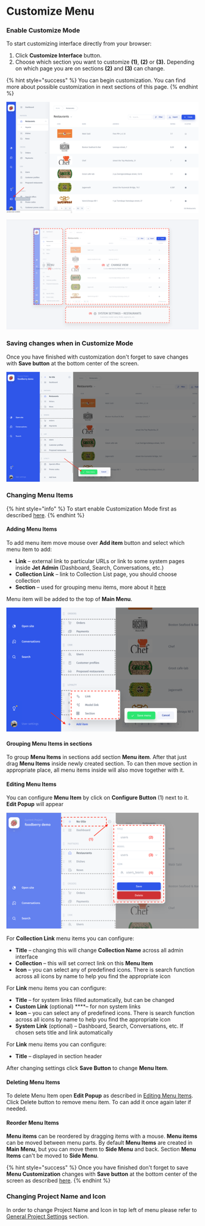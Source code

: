 # Customize Menu

### Enable Customize Mode

To start customizing interface directly from your browser:

1. Click **Customize Interface** button.
2. Choose which section you want to customize **\(1\)**, **\(2\)** or **\(3\).** Depending on which page you are on sections **\(2\)** and **\(3\)** can change.

{% hint style="success" %}
You can begin customization. You can find more about possible customization in next sections of this page.
{% endhint %}

![](../.gitbook/assets/image%20%2817%29.png)

![](../.gitbook/assets/image%20%2844%29.png)

### Saving changes when in Customize Mode <a id="saving-changes-when-in-customize-mode-test"></a>

Once you have finished with customization don't forget to save changes with **Save button** at the bottom center of the screen.

![](../.gitbook/assets/image%20%285%29.png)

### **Changing Menu Items**

{% hint style="info" %}
To start enable Customization Mode first as described [here](../browse/layout-editor.md#enable-customize-mode).
{% endhint %}

#### Adding Menu Items

To add menu item move mouse over **Add item** button and select which menu item to add:

* **Link** – external link to particular URLs or link to some system pages inside **Jet Admin** \(Dashboard, Search, Conversations, etc.\)
* **Collection Link** – link to Collection List page, you should choose collection
* **Section** – used for grouping menu items, more about it [here](../browse/layout-editor.md#grouping-menu-items-in-sections)

Menu item will be added to the top of **Main Menu**.

![](../.gitbook/assets/image%20%2831%29.png)

#### **Grouping Menu Items in sections**

To group **Menu Items** in sections add section **Menu item**. After that just drag **Menu Items** inside newly created section. To can then move section in appropriate place, all menu items inside will also move together with it.

#### Editing **Menu Items**

You can configure **Menu Item** by click on **Configure Button** \(1\) next to it. **Edit Popup** will appear

![](../.gitbook/assets/image.png)

For **Collection Link** menu items you can configure:

* **Title** – changing this will change **Collection Name** across all admin interface
* **Collection** – this will set correct link on this **Menu Item**
* **Icon** – you can select any of predefined icons. There is search function across all icons by name to help you find the appropriate icon

For **Link** menu items you can configure:

* **Title** – for system links filled automatically, but can be changed
* **Custom Link** \(optional\) ****– for non system links
* **Icon** – you can select any of predefined icons. There is search function across all icons by name to help you find the appropriate icon
* **System Link** \(optional\) – Dashboard, Search, Conversations, etc. If chosen sets title and link automatically

For **Link** menu items you can configure:

* **Title** – displayed in section header

After changing settings click **Save Button** to change **Menu Item**.

#### **Deleting Menu Items**

To delete Menu Item open **Edit Popup** as described in [Editing Menu Items](../browse/layout-editor.md#editing-menu-items). Click Delete button to remove menu item. To can add it once again later if needed.

#### Reorder Menu Items

**Menu items** can be reordered by dragging items with a mouse. **Menu items** can be moved between menu parts. By default **Menu Items** are created in **Main Menu**, but you can move them to **Side Menu** and back. Section **Menu Items** can't be moved to **Side Menu**.

{% hint style="success" %}
Once you have finished don't forget to save **Menu Customization** changes with **Save button** at the bottom center of the screen as described [here](../browse/layout-editor.md#saving-changes-of-customize-mode).
{% endhint %}

### Changing Project Name and Icon

In order to change Project Name and Icon in top left of menu please refer to [General Project Settings](../customize-your-jet/project-settings.md#changing-the-name-of-your-project) section.

